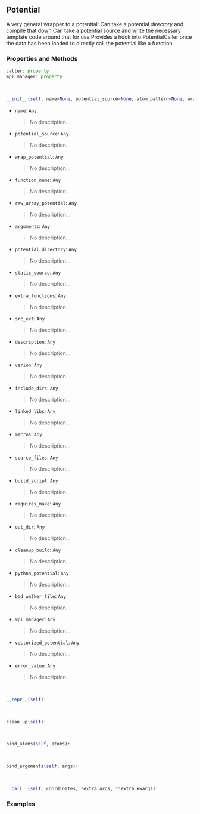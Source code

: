 ## <a id="RynLib.PlzNumbers.Potential.Potential">Potential</a>
A very general wrapper to a potential:
        Can take a potential _directory_ and compile that down
        Can take a potential source and write the necessary template code around that for use
    Provides a hook into PotentialCaller once the data has been loaded to directly call the potential like a function

### Properties and Methods
```python
caller: property
mpi_manager: property
```
<a id="RynLib.PlzNumbers.Potential.Potential.__init__">&nbsp;</a>
```python
__init__(self, name=None, potential_source=None, atom_pattern=None, wrap_potential=None, function_name=None, raw_array_potential=None, arguments=(), shim_script='', conversion=None, potential_directory=None, static_source=False, extra_functions=(), src_ext='src', description='An extension module', verion='1.0.0', include_dirs=None, linked_libs=None, macros=None, source_files=None, build_script=None, requires_make=False, out_dir=None, cleanup_build=True, python_potential=False, pointer_name=None, fortran_potential=False, bad_walker_file='bad_walkers.txt', mpi_manager=None, vectorized_potential=False, error_value=10000000000.0, transpose_call=None): 
```

- `name`: `Any`
    >No description...
- `potential_source`: `Any`
    >No description...
- `wrap_potential`: `Any`
    >No description...
- `function_name`: `Any`
    >No description...
- `raw_array_potential`: `Any`
    >No description...
- `arguments`: `Any`
    >No description...
- `potential_directory`: `Any`
    >No description...
- `static_source`: `Any`
    >No description...
- `extra_functions`: `Any`
    >No description...
- `src_ext`: `Any`
    >No description...
- `description`: `Any`
    >No description...
- `verion`: `Any`
    >No description...
- `include_dirs`: `Any`
    >No description...
- `linked_libs`: `Any`
    >No description...
- `macros`: `Any`
    >No description...
- `source_files`: `Any`
    >No description...
- `build_script`: `Any`
    >No description...
- `requires_make`: `Any`
    >No description...
- `out_dir`: `Any`
    >No description...
- `cleanup_build`: `Any`
    >No description...
- `python_potential`: `Any`
    >No description...
- `bad_walker_file`: `Any`
    >No description...
- `mpi_manager`: `Any`
    >No description...
- `vectorized_potential`: `Any`
    >No description...
- `error_value`: `Any`
    >No description...

<a id="RynLib.PlzNumbers.Potential.Potential.__repr__">&nbsp;</a>
```python
__repr__(self): 
```

<a id="RynLib.PlzNumbers.Potential.Potential.clean_up">&nbsp;</a>
```python
clean_up(self): 
```

<a id="RynLib.PlzNumbers.Potential.Potential.bind_atoms">&nbsp;</a>
```python
bind_atoms(self, atoms): 
```

<a id="RynLib.PlzNumbers.Potential.Potential.bind_arguments">&nbsp;</a>
```python
bind_arguments(self, args): 
```

<a id="RynLib.PlzNumbers.Potential.Potential.__call__">&nbsp;</a>
```python
__call__(self, coordinates, *extra_args, **extra_kwargs): 
```

### Examples
